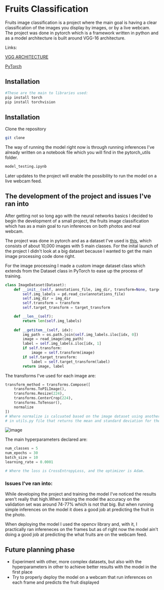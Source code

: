 # Fruits Classification 

Fruits image classification is a project where the main goal is having a clear classification of the images you display by images, or by a live webcam. The project was done in pytorch which is a framework written in python and as a model architecture is built around VGG-16 architecture. 

Links:

[VGG ARCHITECTURE](https://arxiv.org/pdf/1409.1556v6.pdf)

[PyTorch](https://pytorch.org/)

## Installation


```bash
#These are the main to libraries used:
pip install torch
pip install torchvision
```

## Installation

Clone the repository
```bash
git clone 
```
The way of running the model right now is through running inferences I've already written on a notebook file which you will find in the pytorch_utils folder.
```bash
model_testing.ipynb
```
Later updates to the project will enable the possibility to run the model on a live webcam feed.
## The development of the project and issues I've ran into
After getting not so long ago with the neural networks basics I decided to begin the development of a small project, the fruits image classification which has as a main goal to run inferences on both photos and real webcam. 

The project was done in pytorch and as a dataset I've used is [this](https://www.kaggle.com/datasets/utkarshsaxenadn/fruits-classification/data), which consists of about 10,000 images with 5 main classes. For the inital launch of the project I didn't look at a big dataset because I wanted to get the main image processing code done right.

For the image processing I made a custom image dataset class which extends from the Dataset class in PyTorch to ease up the process of training. 
```python
class ImageDataset(Dataset):
    def __init__(self, annotations_file, img_dir, transform=None, target_transform=None):
        self.img_labels = pd.read_csv(annotations_file)
        self.img_dir = img_dir
        self.transform = transform
        self.target_transform = target_transform

    def __len__(self):
        return len(self.img_labels)
    
    def __getitem__(self, idx):
        img_path = os.path.join(self.img_labels.iloc[idx, 0])
        image = read_image(img_path)
        label = self.img_labels.iloc[idx, 1]
        if self.transform:
            image = self.transform(image)
        if self.target_transform:
            label = self.target_transform(label)
        return image, label


```

The transforms I've used for each image are:
```python
transform_method = transforms.Compose([
    transforms.ToPILImage(),
    transforms.Resize(224),
    transforms.CenterCrop(224),
    transforms.ToTensor(),
    normalize
])
# Where normalize is calcuated based on the image dataset using another function written 
# in utils.py file that returns the mean and standard deviation for the image dataset.
```

![image](https://github.com/remy-byte/Fruits-image-classification/assets/80782419/119d8456-7182-48ac-b3b7-3ecfb9b6966e)


The main hyperparameters declared are:
```python
num_classes = 5
num_epochs = 30
batch_size = 10
learning_rate = 0.0001

# Where the loss is CrossEntropyLoss, and the optimizer is Adam.
```

### Issues I've ran into: 

While developing the project and training the model I've noticed the results aren't really that high.When training the model the accuracy on the validation set was around 74-77% which is not that big. But when running simple inferences on the model it does a good job at predicting the fruit in the photo.

When deploying the model I used the opencv library and, with it, I practically ran infereneces on the frames but as of right now the model ain't doing a good job at predicting the what fruits are on the webcam feed.


## Future planning phase

- Experiment with other, more complex datasets, but also with the hyperparameters in other to achieve better results with the model in the first place
- Try to properly deploy the model on a webcam that run inferences on each frame and predicts the fruit displayed
